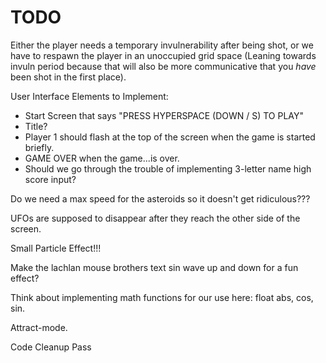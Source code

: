 TODO
=======================================================================================================

Either the player needs a temporary invulnerability after being shot, or we have to respawn the player in an unoccupied grid space (Leaning towards invuln period because that will also be more communicative that you *have* been shot in the first place).

User Interface Elements to Implement:
* Start Screen that says "PRESS HYPERSPACE (DOWN / S) TO PLAY"
* Title?
* Player 1 should flash at the top of the screen when the game is started briefly.
* GAME OVER when the game...is over.
* Should we go through the trouble of implementing 3-letter name high score input?

Do we need a max speed for the asteroids so it doesn't get ridiculous???

UFOs are supposed to disappear after they reach the other side of the screen.

Small Particle Effect!!!

Make the lachlan mouse brothers text sin wave up and down for a fun effect?

Think about implementing math functions for our use here: float abs, cos, sin.

Attract-mode.

Code Cleanup Pass